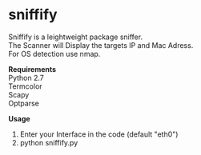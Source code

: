 # sniffify

Sniffify is a leightweight package sniffer.<br>
The Scanner will Display the targets IP and Mac Adress.<br>
For OS detection use nmap.

<strong>Requirements<br></strong>
Python 2.7<br>
Termcolor<br>
Scapy<br>
Optparse
  

<strong>Usage<br></strong>
1. Enter your Interface in the code (default "eth0")<br>
2. python sniffify.py 
  
  
  
